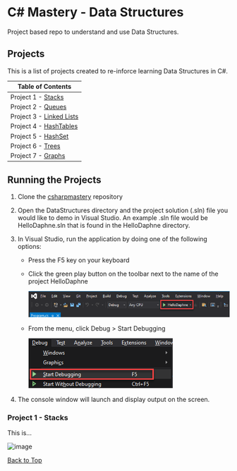 # C# Mastery - Data Structures

Project based repo to understand and use Data Structures.

## Projects

This is a list of projects created to re-inforce learning Data Structures in C#.

| Table of Contents             |
| ----------------------------- |
| Project 1 - [Stacks]()        |
| Project 2 - [Queues]()        |
| Project 3 - [Linked Lists](h) |
| Project 4 - [HashTables]()    |
| Project 5 - [HashSet]()       |
| Project 6 - [Trees]()         |
| Project 7 - [Graphs]()        |

## Running the Projects

1. Clone the [csharpmastery](https://github.com/thisislink/csharpmastery.git) repository
2. Open the DataStructures directory and the project solution (.sln) file you would like to demo in Visual Studio. An example .sln file would be HelloDaphne.sln that is found in the HelloDaphne directory.
3. In Visual Studio, run the application by doing one of the following options:

   - Press the F5 key on your keyboard
   - Click the green play button on the toolbar next to the name of the project HelloDaphne

     ![image](https://github.com/thisislink/csharpmastery/blob/main/Assets/RunningProjectsReadmeAssets/play-button.png?raw=true)

   - From the menu, click Debug > Start Debugging

     ![image](https://github.com/thisislink/csharpmastery/blob/main/Assets/RunningProjectsReadmeAssets/start-debugging.png?raw=true)

4. The console window will launch and display output on the screen.

### Project 1 - Stacks

This is...

![image]()

[Back to Top](https://github.com/thisislink/csharpmastery#projects)
